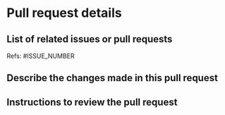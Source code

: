 # Pull request details

## List of related issues or pull requests

Refs: #ISSUE_NUMBER


## Describe the changes made in this pull request


## Instructions to review the pull request
